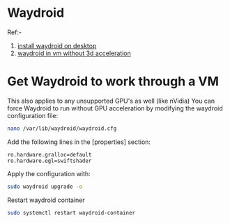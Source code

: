 # Waydroid

Ref:-
1. [install waydroid on desktop](https://docs.waydro.id/usage/install-on-desktops)
2. [waydroid in vm without 3d acceleration](https://docs.waydro.id/faq/get-waydroid-to-work-through-a-vm)

# Get Waydroid to work through a VM
This also applies to any unsupported GPU's as well (like nVidia)
You can force Waydroid to run without GPU acceleration by modifying the waydroid configuration file:
```sh
nano /var/lib/waydroid/waydroid.cfg
```
Add the following lines in the [properties] section:
```
ro.hardware.gralloc=default
ro.hardware.egl=swiftshader
```
Apply the configuration with:
```sh
sudo waydroid upgrade -o
```

Restart waydroid container
```sh
sudo systemctl restart waydroid-container
```
